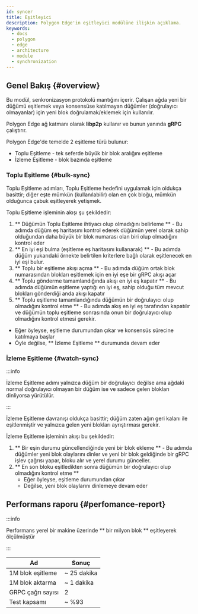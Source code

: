 ```yaml
---
id: syncer
title: Eşitleyici
description: Polygon Edge'in eşitleyici modülüne ilişkin açıklama.
keywords:
  - docs
  - polygon
  - edge
  - architecture
  - module
  - synchronization
---
```


## Genel Bakış {#overview}

Bu modül, senkronizasyon protokolü mantığını içerir. Çalışan ağda yeni bir düğümü eşitlemek veya konsensüse katılmayan düğümler (doğrulayıcı olmayanlar) için yeni blok doğrulamak/eklemek için kullanılır.

Polygon Edge ağ katmanı olarak **libp2p** kullanır ve bunun yanında **gRPC** çalıştırır.

Polygon Edge'de temelde 2 eşitleme türü bulunur:
* Toplu Eşitleme - tek seferde büyük bir blok aralığını eşitleme
* İzleme Eşitleme - blok bazında eşitleme

### Toplu Eşitleme {#bulk-sync}

Toplu Eşitleme adımları, Toplu Eşitleme hedefini uygulamak için oldukça basittir; diğer eşte mümkün (kullanılabilir) olan en çok bloğu, mümkün olduğunca çabuk eşitleyerek yetişmek.

Toplu Eşitleme işleminin akışı şu şekildedir:

1. ** Düğümün Toplu Eşitleme ihtiyacı olup olmadığını belirleme ** - Bu adımda düğüm eş haritasını kontrol ederek düğümün yerel olarak sahip olduğundan daha büyük bir blok numarası olan biri olup olmadığını kontrol eder
2. ** En iyi eşi bulma (eşitleme eş haritasını kullanarak) ** - Bu adımda düğüm yukarıdaki örnekte belirtilen kriterlere bağlı olarak eşitlenecek en iyi eşi bulur.
3. ** Toplu bir eşitleme akışı açma ** - Bu adımda düğüm ortak blok numarasından blokları eşitlemek için en iyi eşe bir gRPC akışı açar
4. ** Toplu gönderme tamamlandığında akışı en iyi eş kapatır ** - Bu adımda düğümün eşitleme yaptığı en iyi eş, sahip olduğu tüm mevcut blokları gönderdiği anda akışı kapatır
5. ** Toplu eşitleme tamamlandığında düğümün bir doğrulayıcı olup olmadığını kontrol etme ** - Bu adımda akış en iyi eş tarafından kapatılır ve düğümün toplu eşitleme sonrasında onun bir doğrulayıcı olup olmadığını kontrol etmesi gerekir.
  * Eğer öyleyse, eşitleme durumundan çıkar ve konsensüs sürecine katılmaya başlar
  * Öyle değilse, ** İzleme Eşitleme ** durumunda devam eder

### İzleme Eşitleme {#watch-sync}

:::info

İzleme Eşitleme adımı yalnızca düğüm bir doğrulayıcı değilse ama ağdaki normal doğrulayıcı olmayan bir düğüm ise ve sadece gelen blokları dinliyorsa yürütülür.

:::

İzleme Eşitleme davranışı oldukça basittir; düğüm zaten ağın geri kalanı ile eşitlenmiştir ve yalnızca gelen yeni blokları ayrıştırması gerekir.

İzleme Eşitleme işleminin akışı bu şekildedir:

1. ** Bir eşin durumu güncellendiğinde yeni bir blok ekleme ** - Bu adımda düğümler yeni blok olaylarını dinler ve yeni bir blok geldiğinde bir gRPC işlev çağrısı yapar, bloku alır ve yerel durumu günceller.
2. ** En son bloku eşitledikten sonra düğümün bir doğrulayıcı olup olmadığını kontrol etme **
   * Eğer öyleyse, eşitleme durumundan çıkar
   * Değilse, yeni blok olaylarını dinlemeye devam eder

## Performans raporu {#perfomance-report}

:::info

Performans yerel bir makine üzerinde ** bir milyon blok ** eşitleyerek ölçülmüştür

:::

| Ad | Sonuç |
|----------------------|----------------|
| 1M blok eşitleme | ~ 25 dakika |
| 1M blok aktarma | ~ 1 dakika |
| GRPC çağrı sayısı | 2 |
| Test kapsamı | ~ %93 |